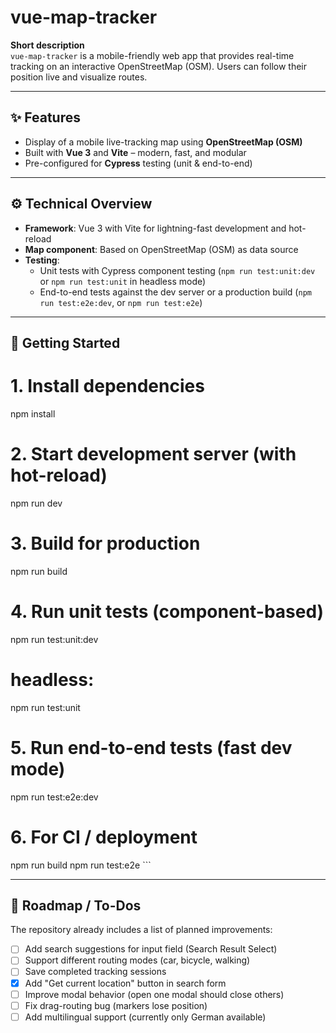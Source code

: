 # vue-map-tracker

**Short description**  
`vue-map-tracker` is a mobile-friendly web app that provides real-time tracking on an interactive OpenStreetMap (OSM). Users can follow their position live and visualize routes.  

---

## ✨ Features

- Display of a mobile live-tracking map using **OpenStreetMap (OSM)**  
- Built with **Vue 3** and **Vite** – modern, fast, and modular  
- Pre-configured for **Cypress** testing (unit & end-to-end)  

---

## ⚙️ Technical Overview

- **Framework**: Vue 3 with Vite for lightning-fast development and hot-reload  
- **Map component**: Based on OpenStreetMap (OSM) as data source  
- **Testing**:  
  - Unit tests with Cypress component testing (`npm run test:unit:dev` or `npm run test:unit` in headless mode)  
  - End-to-end tests against the dev server or a production build (`npm run test:e2e:dev`, or `npm run test:e2e`)  

---

## 🚀 Getting Started

# 1. Install dependencies
npm install

# 2. Start development server (with hot-reload)
npm run dev

# 3. Build for production
npm run build

# 4. Run unit tests (component-based)
npm run test:unit:dev
# headless:
npm run test:unit

# 5. Run end-to-end tests (fast dev mode)
npm run test:e2e:dev

# 6. For CI / deployment
npm run build
npm run test:e2e
\`\`\`

---

## 📌 Roadmap / To-Dos

The repository already includes a list of planned improvements:

- [ ] Add search suggestions for input field (Search Result Select)  
- [ ] Support different routing modes (car, bicycle, walking)  
- [ ] Save completed tracking sessions  
- [x] Add "Get current location" button in search form  
- [ ] Improve modal behavior (open one modal should close others)  
- [ ] Fix drag-routing bug (markers lose position)  
- [ ] Add multilingual support (currently only German available)  
